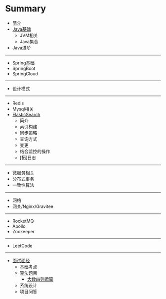 # Summary

* [简介](README.md)
* [Java基础](JavaBasic/README.md)
	* JVM相关 
    * Java集合
* Java进阶

-----
* Spring基础
* SpringBoot
* SpringCloud

-----
* 设计模式

-----
* Redis
* Mysql相关
* [ElasticSearch](ElasticSearch/README.md)
	* 简介
	* 索引构建
	* 同步策略
	* 查询方式
	* 变更
	* 结合监控的操作
	* [拓]日志
	

-----
* 微服务相关
* 分布式事务
* 一致性算法

-----
* 网络
* 网关/Nginx/Gravitee

-----
* RocketMQ
* Apollo
* Zookeeper

-----
* LeetCode

-----
* [面试面经](Interview/README.md)
    * 基础考点
    * [算法题目](Interview/code/index.md)
        * [大数四则运算](Interview/code/string_num.md)
    * 系统设计
    * 项目问答


